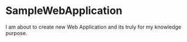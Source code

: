 # SampleWebApplication
I am about to create new Web Application and its truly for my knowledge purpose.

